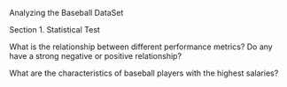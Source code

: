 Analyzing the Baseball DataSet

Section 1. Statistical Test

What is the relationship between different performance metrics? Do any have a strong negative or positive relationship?

What are the characteristics of baseball players with the highest salaries?

